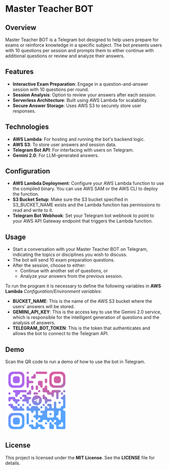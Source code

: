 # Master Teacher BOT

## Overview

Master Teacher BOT is a Telegram bot designed to help users prepare for exams or reinforce knowledge in a specific subject. The bot presents users with 10 questions per session and prompts them to either continue with additional questions or review and analyze their answers.

## Features

- **Interactive Exam Preparation**: Engage in a question-and-answer session with 10 questions per round.
- **Session Analysis**: Option to review your answers after each session.
- **Serverless Architecture**: Built using AWS Lambda for scalability.
- **Secure Answer Storage**: Uses AWS S3 to securely store user responses.

## Technologies

- **AWS Lambda**: For hosting and running the bot's backend logic.
- **AWS S3**: To store user answers and session data.
- **Telegram Bot API**: For interfacing with users on Telegram.
- **Gemini 2.0**: For LLM-generated answers.

## Configuration
* **AWS Lambda Deployment**: Configure your AWS Lambda function to use the compiled binary. You can use AWS SAM or the AWS CLI to deploy the function.
* **S3 Bucket Setup**: Make sure the S3 bucket specified in S3_BUCKET_NAME exists and the Lambda function has permissions to read and write to it.
* **Telegram Bot Webhook**: Set your Telegram bot webhook to point to your AWS API Gateway endpoint that triggers the Lambda function.

## Usage
* Start a conversation with your Master Teacher BOT on Telegram, indicating the topics or disciplines you wish to discuss.
* The bot will send 10 exam preparation questions.
* After the session, choose to either:
  * Continue with another set of questions, or
  * Analyze your answers from the previous session.

To run the program it is necessary to define the following variables in **AWS Lambda** *Configuration/Environment variables*:

* **BUCKET_NAME**: This is the name of the AWS S3 bucket where the users' answers will be stored.
* **GEMINI_API_KEY**: This is the access key to use the Gemini 2.0 service, which is responsible for the intelligent generation of questions and the analysis of answers.
* **TELEGRAM_BOT_TOKEN**: This is the token that authenticates and allows the bot to connect to the Telegram API.

## Demo
Scan the QR code to run a demo of how to use the bot in Telegram.

![qr-image](qr.png)

## License
This project is licensed under the **MIT License**. See the **LICENSE** file for details.

